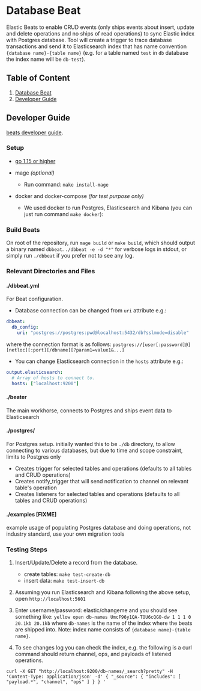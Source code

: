 # Database Beat

Elastic Beats to enable CRUD events (only ships events about insert, update and delete operations and no ships of read operations) to sync Elastic index with
Postgres database. Tool will create a trigger to trace database
transactions and send it to Elasticsearch index that has name
convention `{database name}-{table name}`
(e.g. for a table named `test` in `db` database the index name will be `db-test`).

## Table of Content
1. [Database Beat](#database-beat)
1. [Developer Guide](#developer-guide)


## Developer Guide
[beats developer guide](https://www.elastic.co/guide/en/beats/libbeat/current/new-beat.html).


### Setup
- [go 1.15 or higher](https://golang.org/doc/install)
- mage *(optional)*
  * Run command: `make install-mage`

- docker and docker-compose *(for test purpose only)*
  * We used docker to run Postgres, Elasticsearch and Kibana (you can just run command `make docker`):

### Build Beats

On root of the repository, run `mage build` or `make build`, which should output a binary named `dbbeat`. `./dbbeat -e -d "*"` for verbose logs in stdout, or simply run `./dbbeat` if you prefer not to see any log.

### Relevant Directories and Files
#### ./dbbeat.yml
For Beat configuration.

- Database connection can be changed from `uri` attribute e.g.:
```yaml
dbbeat:
  db_config:
    uri: "postgres://postgres:pwd@localhost:5432/db?sslmode=disable"
```
where the connection format is as follows:
`postgres://[user[:password]@][netloc][:port][/dbname][?param1=value1&...]`

- You can change Elasticsearch connection in the `hosts` attribute e.g.:
```yaml
output.elasticsearch:
  # Array of hosts to connect to.
  hosts: ["localhost:9200"]
```
#### ./beater
The main workhorse, connects to Postgres and ships event data to Elasticsearch
#### ./postgres/
For Postgres setup. initially wanted this to be `./db` directory, to allow connecting to various databases, but due to time and scope constraint, limits to Postgres only
- Creates trigger for selected tables and operations (defaults to all tables and CRUD operations)
- Creates notify_trigger that will send notification to channel on relevant table's operation
- Creates listeners for selected tables and operations (defaults to all tables and CRUD operations)
#### ./examples [FIXME]
example usage of populating Postgres database and doing operations, not industry standard, use your own migration tools

### Testing Steps

1. Insert/Update/Delete a record from the database.
    - create tables: `make test-create-db`
    - insert data: `make test-insert-db`
1. Assuming you run Elasticsearch and Kibana following the above setup,
open `http://localhost:5601`

2. Enter username/password: elastic/changeme
and you should see something like:
```yellow open db-names UmcF96y1QA-TOU6cQGO-dw 1 1 1 0 20.1kb 20.1kb```
where `db-names` is the name of the index where the beats are shipped into.
   Note: index name consists of `{database name}-{table name}`.

1. To see changes log you can check the index, e.g. the following is a curl command should return channel, ops, and payloads of listened operations.
```shell
curl -X GET "http://localhost:9200/db-names/_search?pretty" -H 'Content-Type: application/json' -d' { "_source": { "includes": [ "payload.*", "channel", "ops" ] } } '
```


